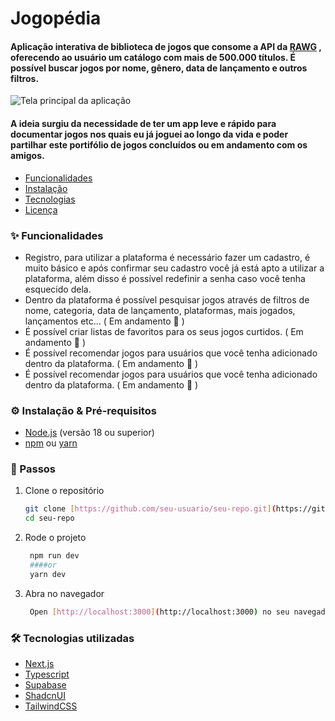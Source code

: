 # Jogopédia

#### Aplicação interativa de biblioteca de jogos que consome a API da [RAWG](https://rawg.io/) , oferecendo ao usuário um catálogo com mais de 500.000 títulos. É possível buscar jogos por nome, gênero, data de lançamento e outros filtros.

![Tela principal da aplicação](https://i.imgur.com/aN5gEUr.jpeg)

#### A ideia surgiu da necessidade de ter um app leve e rápido para documentar jogos nos quais eu já joguei ao longo da vida e poder partilhar este portifólio de jogos concluídos ou em andamento com os amigos.

- [Funcionalidades](#funcionalidades)
- [Instalação](#instalação)
- [Tecnologias](#tecnologias)
- [Licença](#licença)


### ✨ Funcionalidades
- Registro, para utilizar a plataforma é necessário fazer um cadastro, é muito básico e após confirmar seu cadastro você já está apto a utilizar a plataforma, além disso é possível redefinir a senha caso você tenha esquecido dela.
- Dentro da plataforma é possível pesquisar jogos através de filtros de nome, categoria, data de lançamento, plataformas, mais jogados, lançamentos etc... ( Em andamento 🚧 )
- É possível criar listas de favoritos para os seus jogos curtidos. ( Em andamento 🚧 )
- É possível recomendar jogos para usuários que você tenha adicionado dentro da plataforma. ( Em andamento 🚧 )
- É possível recomendar jogos para usuários que você tenha adicionado dentro da plataforma. ( Em andamento 🚧 )

### ⚙️ Instalação & Pré-requisitos
- [Node.js](https://nodejs.org/) (versão 18 ou superior)
- [npm](https://www.npmjs.com/) ou [yarn](https://yarnpkg.com/)

### 🔄 Passos
1. Clone o repositório
   ```bash
   git clone [https://github.com/seu-usuario/seu-repo.git](https://github.com/augustomdn/game-catalog.git)
   cd seu-repo
   ```

2. Rode o projeto
   ```bash
    npm run dev
    ####or
    yarn dev
   ```

3. Abra no navegador
   ```bash
    Open [http://localhost:3000](http://localhost:3000) no seu navegador.

### 🛠 Tecnologias utilizadas
- [Next.js](https://nextjs.org/)
- [Typescript](https://www.typescriptlang.org/)
- [Supabase](https://supabase.com/)
- [ShadcnUI](https://ui.shadcn.com/)
- [TailwindCSS](https://tailwindcss.com/)


